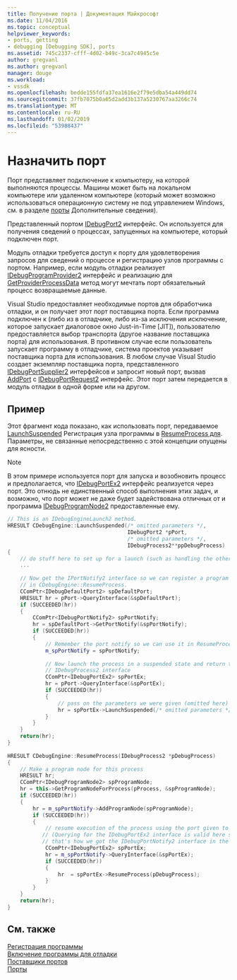 ```yaml
---
title: Получение порта | Документация Майкрософт
ms.date: 11/04/2016
ms.topic: conceptual
helpviewer_keywords:
- ports, getting
- debugging [Debugging SDK], ports
ms.assetid: 745c2337-cfff-4d02-b49c-3ca7c4945c5e
author: gregvanl
ms.author: gregvanl
manager: douge
ms.workload:
- vssdk
ms.openlocfilehash: bedde155fdfa37ea1616e2f79e5dba54a449dd74
ms.sourcegitcommit: 37fb7075b0a65d2add3b137a5230767aa3266c74
ms.translationtype: MT
ms.contentlocale: ru-RU
ms.lasthandoff: 01/02/2019
ms.locfileid: "53988437"
---
```

# <a name="get-a-port"></a>Назначить порт
Порт представляет подключение к компьютеру, на которой выполняются процессы. Машины может быть на локальном компьютере или удаленном компьютере (который может возможно использоваться операционную систему не под управлением Windows, см. в разделе [порты](../../extensibility/debugger/ports.md) Дополнительные сведения).  
  
 Представленный портом [IDebugPort2](../../extensibility/debugger/reference/idebugport2.md) интерфейс. Он используется для получения сведений о процессах, запущенных на компьютере, который подключен порт.  
  
 Модуль отладки требуется доступ к порту для удовлетворения запросов для сведений о процессе и регистрацию узлов программы с портом. Например, если модуль отладки реализует [IDebugProgramProvider2](../../extensibility/debugger/reference/idebugprogramprovider2.md) интерфейс и реализацию для [GetProviderProcessData](../../extensibility/debugger/reference/idebugprogramprovider2-getproviderprocessdata.md) метод могут мечтать порт обязательный процесс возвращаемые данные.  
  
 Visual Studio предоставляет необходимые портов для обработчика отладки, и он получает этот порт поставщика порта. Если программа подключен к (либо из в отладчике, либо из-за исключения исключение, которое запускает диалоговое окно Just-in-Time [JIT]), пользователю предоставляется выбор транспорта (другое название поставщика порта) для использования. В противном случае если пользователь запускает программу в отладчике, система проектов указывает поставщика порта для использования. В любом случае Visual Studio создает экземпляр поставщика порта, представленного [IDebugPortSupplier2](../../extensibility/debugger/reference/idebugportsupplier2.md) интерфейсов и запросит новый порт, вызвав [AddPort](../../extensibility/debugger/reference/idebugportsupplier2-addport.md) с [ IDebugPortRequest2](../../extensibility/debugger/reference/idebugportrequest2.md) интерфейс. Этот порт затем передается в модуль отладки в одной форме или на другом.  
  
## <a name="example"></a>Пример  
 Этот фрагмент кода показано, как использовать порт, передаваемое [LaunchSuspended](../../extensibility/debugger/reference/idebugenginelaunch2-launchsuspended.md) Регистрация узла программы в [ResumeProcess для](../../extensibility/debugger/reference/idebugenginelaunch2-resumeprocess.md). Параметры, не связанные непосредственно с этой концепции опущены для ясности.  
  
> [!NOTE]
>  В этом примере используется порт для запуска и возобновить процесс и предполагается, что [IDebugPortEx2](../../extensibility/debugger/reference/idebugportex2.md) интерфейс реализуется через порт. Это отнюдь не единственный способ выполнения этих задач, и возможно, что порт может не даже будет задействована отличных от и программа [IDebugProgramNode2](../../extensibility/debugger/reference/idebugprogramnode2.md) предоставленные ему.  
  
```cpp  
// This is an IDebugEngineLaunch2 method.  
HRESULT CDebugEngine::LaunchSuspended(/* omitted parameters */,  
                                      IDebugPort2 *pPort,  
                                      /* omitted parameters */,  
                                      IDebugProcess2**ppDebugProcess)  
{  
    // do stuff here to set up for a launch (such as handling the other parameters)  
    ...  
  
    // Now get the IPortNotify2 interface so we can register a program node  
    // in CDebugEngine::ResumeProcess.  
    CComPtr<IDebugDefaultPort2> spDefaultPort;  
    HRESULT hr = pPort->QueryInterface(&spDefaultPort);  
    if (SUCCEEDED(hr))  
    {  
        CComPtr<IDebugPortNotify2> spPortNotify;  
        hr = spDefaultPort->GetPortNotify(&spPortNotify);  
        if (SUCCEEDED(hr))  
        {  
            // Remember the port notify so we can use it in ResumeProcess.  
            m_spPortNotify = spPortNotify;  
  
            // Now launch the process in a suspended state and return the  
            // IDebugProcess2 interface  
            CComPtr<IDebugPortEx2> spPortEx;  
            hr = pPort->QueryInterface(&spPortEx);  
            if (SUCCEEDED(hr))  
            {  
                // pass on the parameters we were given (omitted here)  
                hr = spPortEx->LaunchSuspended(/* omitted parameters */,ppDebugProcess)  
            }  
        }  
    }  
    return(hr);  
}  
  
HRESULT CDebugEngine::ResumeProcess(IDebugProcess2 *pDebugProcess)  
{  
    // Make a program node for this process  
    HRESULT hr;  
    CComPtr<IDebugProgramNode2> spProgramNode;  
    hr = this->GetProgramNodeForProcess(pProcess, &spProgramNode);  
    if (SUCCEEDED(hr))  
    {  
        hr = m_spPortNotify->AddProgramNode(spProgramNode);  
        if (SUCCEEDED(hr))  
        {  
            // resume execution of the process using the port given to us earlier.  
           // (Querying for the IDebugPortEx2 interface is valid here since  
           // that's how we got the IDebugPortNotify2 interface in the first place.)  
            CComPtr<IDebugPortEx2> spPortEx;  
            hr = m_spPortNotify->QueryInterface(&spPortEx);  
            if (SUCCEEDED(hr))  
            {  
                hr  = spPortEx->ResumeProcess(pDebugProcess);  
            }  
        }  
    }  
    return(hr);  
}  
```  
  
## <a name="see-also"></a>См. также  
 [Регистрация программы](../../extensibility/debugger/registering-the-program.md)   
 [Включение программы для отладки](../../extensibility/debugger/enabling-a-program-to-be-debugged.md)   
 [Поставщики портов](../../extensibility/debugger/port-suppliers.md)   
 [Порты](../../extensibility/debugger/ports.md)